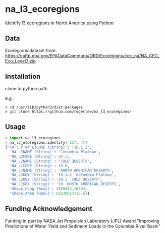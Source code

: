 # na_l3_ecoregions

Identify l3 ecoregions in North America using Python

## Data

Ecoregions dataset from:
https://gaftp.epa.gov/EPADataCommons/ORD/Ecoregions/cec_na/NA_CEC_Eco_Level3.zip

## Installation

clone to python path

e.g.
```
> cd /usr/lib/python3/dist-packages
> git clone https://github.com/rogerlew/na_l3_ecoregions/
```

## Usage

```python
> import na_l3_ecoregions
> na_l3_ecoregions.identify(-117, 47)
{'60': {'NA_L3CODE (String)': '10.1.2',
  'NA_L3NAME (String)': 'Columbia Plateau',
  'NA_L2CODE (String)': 10.1,
  'NA_L2NAME (String)': 'COLD DESERTS',
  'NA_L1CODE (String)': 10.0,
  'NA_L1NAME (String)': 'NORTH AMERICAN DESERTS',
  'NA_L3KEY (String)': '10.1.2  Columbia Plateau',
  'NA_L2KEY (String)': '10.1  COLD DESERTS',
  'NA_L1KEY (String)': '10  NORTH AMERICAN DESERTS',
  'Shape_Leng (Real)': 2889543.18764,
  'Shape_Area (Real)': 81830013715.6}}
```

## Funding Acknowledgement

Funding in part by NASA Jet Propulsion Laboratory (JPL) Award "Improving Predictions of Water Yield and Sediment Loads in the Columbia River Basin" 
